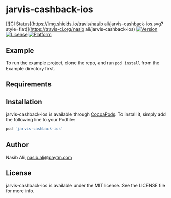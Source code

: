 # jarvis-cashback-ios

[![CI Status](https://img.shields.io/travis/nasib ali/jarvis-cashback-ios.svg?style=flat)](https://travis-ci.org/nasib ali/jarvis-cashback-ios)
[![Version](https://img.shields.io/cocoapods/v/jarvis-cashback-ios.svg?style=flat)](https://cocoapods.org/pods/jarvis-cashback-ios)
[![License](https://img.shields.io/cocoapods/l/jarvis-cashback-ios.svg?style=flat)](https://cocoapods.org/pods/jarvis-cashback-ios)
[![Platform](https://img.shields.io/cocoapods/p/jarvis-cashback-ios.svg?style=flat)](https://cocoapods.org/pods/jarvis-cashback-ios)

## Example

To run the example project, clone the repo, and run `pod install` from the Example directory first.

## Requirements

## Installation

jarvis-cashback-ios is available through [CocoaPods](https://cocoapods.org). To install
it, simply add the following line to your Podfile:

```ruby
pod 'jarvis-cashback-ios'
```

## Author

Nasib Ali, nasib.ali@paytm.com

## License

jarvis-cashback-ios is available under the MIT license. See the LICENSE file for more info.
